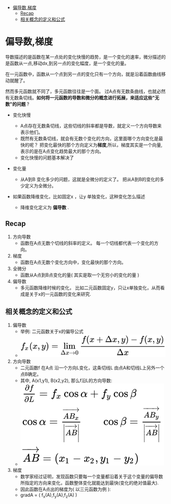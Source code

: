 [](...menustart)

- [偏导数,梯度](#eb898d04aa10223d988f53daa7844b8f)
    - [Recap](#8912c5512db9003e5c8ce07b7ff36a88)
    - [相关概念的定义和公式](#430cca5a0998d5986401995af25a41f6)

[](...menuend)


<h2 id="eb898d04aa10223d988f53daa7844b8f"></h2>

# 偏导数,梯度

导数描述的是函数在某一点处的变化快慢的趋势，是一个变化的速率，微分描述的是函数从一点,移动dx,到另一点的变化幅度，是一个变化的量。

在一元函数中，函数从一个点到另一点的变化只有一个方向，就是沿着函数曲线移动就醒了。

然而多元函数就不同了，多元函数往往是一个面。 过A点有无数条曲线，也就必然有无数条切线。**如何将一元函数的导数和微分的概念进行拓展，来适应这些"无数"的问题** ?

- 变化快慢
    - A点存在无数条切线，这些切线的斜率都是导数，就定义一个方向导数来表示他们。
    - 既然有无数条切线，就会有无数个变化的方向，这里面哪个方向变化是最快的呢？  把变化最快的那个方向定义为**梯度**,所以，梯度其实是一个向量, 表示的是在A点变化趋势最大的那个方向。
    - 变化快慢的问题基本解决了

- 变化量
    - 从A到B 变化多少的问题，这就是全微分的定义了。 把从A到B的变化的多少定义为全微分。
- 如果函数降维变化，比如固定x ，让y 单独变化，这种变化怎么描述
    - 降维变化定义为 **偏导数** .


<h2 id="8912c5512db9003e5c8ce07b7ff36a88"></h2>

## Recap 

1. 方向导数
    - 函数在A点无数个切线的斜率的定义。 每一个切线都代表一个变化的方向。
2. 梯度
    - 函数在A点无数个变化方向中，变化最快的那个方向。
3. 全微分
    - 函数从A点到B点变化的量( 其实是取一个无穷小的变化的量 )
4. 偏导数
    - 多元函数降维时候的变化， 比如二元函数固定y，只让x单独变化，从而看成是关于x的一元函数的变化来研究.

<h2 id="430cca5a0998d5986401995af25a41f6"></h2>

## 相关概念的定义和公式

1. 偏导数
    - 举例: 二元函数关于x的偏导公式
    - ![](../../ap/calculus/imgs/partialDerivative_00.svg)
2. 方向导数
    - 二元函数f 在A点 沿一个方向L变化，这条切线L 由点A和切线L上另外一个点B确定。
    - 其中, A(x1,y1), B(x2,y2),  那么f沿L的方向导数:
    - ![](../../ap/calculus/imgs/dirDerivative.svg)
3. 梯度
    - 数学家经过证明，发现函数只要每一个变量都沿着关于这个变量的偏导数所指定的方向来变化，函数整体变化就能达到最快(变化的绝对值最大).
    - 因此函数在A点出的梯度为( 以三元函数为例 ):
    - gradA = ( f<sub>x</sub>(A),f<sub>y</sub>(A),f<sub>z</sub>(A) )

